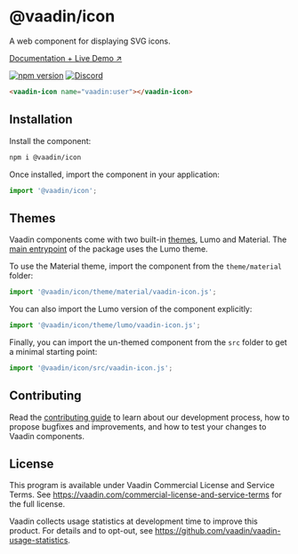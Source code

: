 # @vaadin/icon

A web component for displaying SVG icons.

[Documentation + Live Demo ↗](https://vaadin.com/docs/latest/ds/foundation/icons)

[![npm version](https://badgen.net/npm/v/@vaadin/icon)](https://www.npmjs.com/package/@vaadin/icon)
[![Discord](https://img.shields.io/discord/732335336448852018?label=discord)](https://discord.gg/PHmkCKC)

```html
<vaadin-icon name="vaadin:user"></vaadin-icon>
```

## Installation

Install the component:

```sh
npm i @vaadin/icon
```

Once installed, import the component in your application:

```js
import '@vaadin/icon';
```

## Themes

Vaadin components come with two built-in [themes](https://vaadin.com/docs/latest/styling), Lumo and Material.
The [main entrypoint](https://github.com/vaadin/web-components/blob/master/packages/icon/vaadin-icon.js) of the package uses the Lumo theme.

To use the Material theme, import the component from the `theme/material` folder:

```js
import '@vaadin/icon/theme/material/vaadin-icon.js';
```

You can also import the Lumo version of the component explicitly:

```js
import '@vaadin/icon/theme/lumo/vaadin-icon.js';
```

Finally, you can import the un-themed component from the `src` folder to get a minimal starting point:

```js
import '@vaadin/icon/src/vaadin-icon.js';
```

## Contributing

Read the [contributing guide](https://vaadin.com/docs/latest/contributing/overview) to learn about our development process, how to propose bugfixes and improvements, and how to test your changes to Vaadin components.

## License

This program is available under Vaadin Commercial License and Service Terms.
See https://vaadin.com/commercial-license-and-service-terms for the full
license.

Vaadin collects usage statistics at development time to improve this product.
For details and to opt-out, see https://github.com/vaadin/vaadin-usage-statistics.
